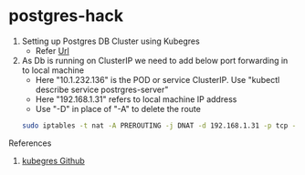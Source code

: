 # postgres-hack
1. Setting up Postgres DB Cluster using Kubegres
   - Refer [Url](https://www.kubegres.io/doc/getting-started.html)
2. As Db is running on ClusterIP we need to add below port forwarding in to local machine
   - Here "10.1.232.136" is the POD or service ClusterIP. Use "kubectl describe service postrgres-server"
   - Here "192.168.1.31" refers to local machine IP address
   - Use "-D" in place of "-A" to delete the route
   ```bash
   sudo iptables -t nat -A PREROUTING -j DNAT -d 192.168.1.31 -p tcp --dport 5432 --to 10.1.232.136
   ```
   
References
1. [kubegres Github](https://github.com/reactive-tech/kubegres)
 
